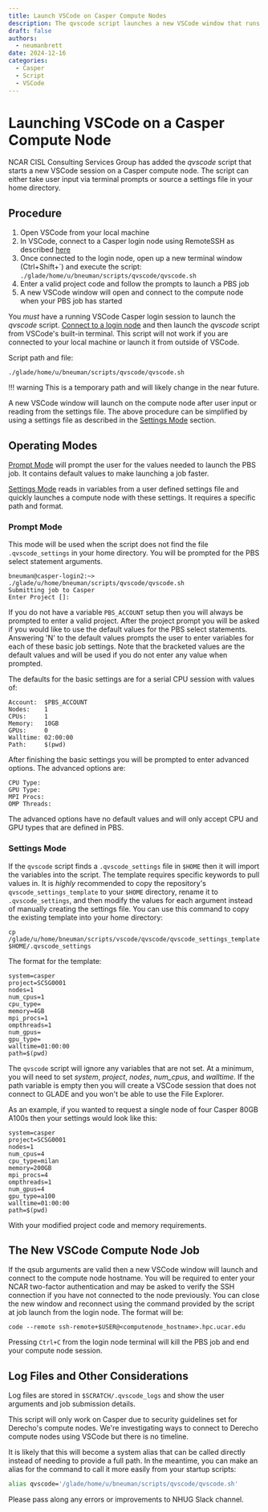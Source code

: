 ```yaml
---
title: Launch VSCode on Casper Compute Nodes
description: The qvscode script launches a new VSCode window that runs on a Casper compute node with user defined settings.
draft: false
authors:
  - neumanbrett
date: 2024-12-16
categories:
  - Casper
  - Script
  - VSCode
---
```


# Launching VSCode on a Casper Compute Node

NCAR CISL Consulting Services Group has added the *qvscode* script that starts a new VSCode session on a Casper compute node.  The script can either take user input via terminal prompts or source a settings file in your home directory.

<!-- more -->

## Procedure

1. Open VSCode from your local machine
2. In VSCode, connect to a Casper login node using RemoteSSH as described [here](https://ncar-hpc-docs.readthedocs.io/en/latest/environment-and-software/vscode/#connecting-to-derecho-or-casper)
3. Once connected to the login node, open up a new terminal window (Ctrl+Shift+\`) and execute the script: `./glade/home/u/bneuman/scripts/qvscode/qvscode.sh`
4. Enter a valid project code and follow the prompts to launch a PBS job
5. A new VSCode window will open and connect to the compute node when your PBS job has started

You *must* have a running VSCode Casper login session to launch the *qvscode* script. [Connect to a login node](https://ncar-hpc-docs.readthedocs.io/en/latest/environment-and-software/vscode/#connecting-to-derecho-or-casper) and then launch the *qvscode* script from VSCode's built-in terminal.  This script will not work if you are connected to your local machine or launch it from outside of VSCode.

Script path and file:

`./glade/home/u/bneuman/scripts/qvscode/qvscode.sh`

!!! warning 
    This is a temporary path and will likely change in the near future.

A new VSCode window will launch on the compute node after user input or reading from the settings file.  The above procedure can be simplified by using a settings file as described in the [Settings Mode](#settings-mode) section.

## Operating Modes

[Prompt Mode]($prompt-mode) will prompt the user for the values needed to launch the PBS job.  It contains default values to make launching a job faster.

[Settings Mode]($settings-mode) reads in variables from a user defined settings file and quickly launches a compute node with these settings.  It requires a specific path and format.

### Prompt Mode

This mode will be used when the script does not find the file `.qvscode_settings` in your home directory.  You will be prompted for the PBS select statement arguments. 

```
bneuman@casper-login2:~> ./glade/u/home/bneuman/scripts/qvscode/qvscode.sh 
Submitting job to Casper
Enter Project []: 
```

If you do not have a variable `PBS_ACCOUNT` setup then you will always be prompted to enter a valid project.  After the project prompt you will be asked if you would like to use the default values for the PBS select statements.  Answering 'N' to the default values prompts the user to enter variables for each of these basic job settings.  Note that the bracketed values are the default values and will be used if you do not enter any value when prompted.  

The defaults for the basic settings are for a serial CPU session with values of:

```
Account:  $PBS_ACCOUNT
Nodes:    1         
CPUs:     1         
Memory:   10GB         
GPUs:     0         
Walltime: 02:00:00         
Path:     $(pwd)
```

After finishing the basic settings you will be prompted to enter advanced options.  The advanced options are:

```
CPU Type:    
GPU Type:    
MPI Procs:   
OMP Threads: 
```

The advanced options have no default values and will only accept CPU and GPU types that are defined in PBS.

### Settings Mode

If the `qvscode` script finds a `.qvscode_settings` file in `$HOME` then it will import the variables into the script. The template requires specific keywords to pull values in.  It is *highly* recommended to copy the repository's `qvscode_settings_template` to your `$HOME` directory, rename it to `.qvscode_settings`, and then modify the values for each argument instead of manually creating the settings file.  You can use this command to copy the existing template into your home directory:

`cp /glade/u/home/bneuman/scripts/vscode/qvscode/qvscode_settings_template $HOME/.qvscode_settings`

The format for the template:

```
system=casper
project=SCSG0001
nodes=1
num_cpus=1
cpu_type=
memory=4GB
mpi_procs=1
ompthreads=1
num_gpus=
gpu_type=
walltime=01:00:00
path=$(pwd)

```

The `qvscode` script will ignore any variables that are not set.  At a minimum, you will need to set *system*, *project*, *nodes*, *num_cpus*, and *walltime*.  If the path variable is empty then you will create a VSCode session that does not connect to GLADE and you won't be able to use the File Explorer.

As an example, if you wanted to request a single node of four Casper 80GB A100s then your settings would look like this:

```
system=casper
project=SCSG0001
nodes=1
num_cpus=4
cpu_type=milan
memory=200GB
mpi_procs=4
ompthreads=1
num_gpus=4
gpu_type=a100
walltime=01:00:00
path=$(pwd)

```

With your modified project code and memory requirements.

## The New VSCode Compute Node Job

If the qsub arguments are valid then a new VSCode window will launch and connect to the compute node hostname.  You will be required to enter your NCAR two-factor authentication and may be asked to verify the SSH connection if you have not connected to the node previously.  You can close the new window and reconnect using the command provided by the script at job launch from the login node.  The format will be:

```code --remote ssh-remote+$USER@<computenode_hostname>.hpc.ucar.edu```

Pressing `Ctrl+C` from the login node terminal will kill the PBS job and end your compute node session.

## Log Files and Other Considerations

Log files are stored in `$SCRATCH/.qvscode_logs` and show the user arguments and job submission details.

This script will only work on Casper due to security guidelines set for Derecho's compute nodes.  We're investigating ways to connect to Derecho compute nodes using VSCode but there is no timeline.

It is likely that this will become a system alias that can be called directly instead of needing to provide a full path. In the meantime, you can make an alias for the command to call it more easily from your startup scripts:

```sh
alias qvscode='/glade/home/u/bneuman/scripts/qvscode/qvscode.sh'
```

Please pass along any errors or improvements to NHUG Slack channel.
